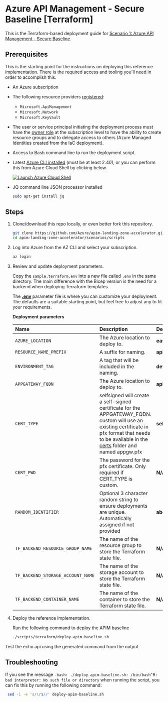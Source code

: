 # Azure API Management - Secure Baseline [Terraform]

This is the Terraform-based deployment guide for [Scenario 1: Azure API Management - Secure Baseline](../README.md).

## Prerequisites

This is the starting point for the instructions on deploying this reference implementation. There is the required access and tooling you'll need in order to accomplish this.

- An Azure subscription
- The following resource providers [registered](https://learn.microsoft.com/azure/azure-resource-manager/management/resource-providers-and-types#register-resource-provider):
  - `Microsoft.ApiManagement`
  - `Microsoft.Network`
  - `Microsoft.KeyVault`
- The user or service principal initiating the deployment process must have the [owner role](https://learn.microsoft.com/azure/role-based-access-control/built-in-roles#owner) at the subscription level to have the ability to create resource groups and to delegate access to others (Azure Managed Identities created from the IaC deployment).
- Access to Bash command line to run the deployment script.
- Latest [Azure CLI installed](https://learn.microsoft.com/cli/azure/install-azure-cli?view=azure-cli-latest) (must be at least 2.40), or you can perform this from Azure Cloud Shell by clicking below.

  [![Launch Azure Cloud Shell](https://learn.microsoft.com/azure/includes/media/cloud-shell-try-it/launchcloudshell.png)](https://shell.azure.com)
- JQ command line JSON processor installed

   ```bash
   sudo apt-get install jq
   ```

## Steps

1. Clone/download this repo locally, or even better fork this repository.

   ```bash
   git clone https://github.com/Azure/apim-landing-zone-accelerator.git
   cd apim-landing-zone-accelerator/scenarios/scripts
   ```

1. Log into Azure from the AZ CLI and select your subscription.

   ```bash
   az login
   ```

1. Review and update deployment parameters.

   Copy the `sample.terraform.env` into a new file called `.env` in the same directory. The main difference with the Bicep version is the need for a backend when deploying Terraform templates.

   The [**.env**](../../.env) parameter file is where you can customize your deployment. The defaults are a suitable starting point, but feel free to adjust any to fit your requirements.

   **Deployment parameters**

    | Name  | Description | Default | Example(s) |
    | :---- | :---------- | :------ | :--------- |
    | `AZURE_LOCATION` | The Azure location to deploy to. | **eastus** | **westus** |
    | `RESOURCE_NAME_PREFIX` | A suffix for naming. | **apimdemo** | **appname** |
    | `ENVIRONMENT_TAG` | A tag that will be included in the naming. | **dev** | **stage** |
    | `APPGATEWAY_FQDN` | The Azure location to deploy to. | **apim.example.com** | **my.org.com** |
    | `CERT_TYPE` | selfsigned will create a self-signed certificate for the APPGATEWAY_FQDN. custom will use an existing certificate in pfx format that needs to be available in the [certs](../../certs) folder and named appgw.pfx | **selfsigned** | **custom** |
    | `CERT_PWD` | The password for the pfx certificate. Only required if CERT_TYPE is custom. | **N/A** | **password123** |
    | `RANDOM_IDENTIFIER` | Optional 3 character random string to ensure deployments are unique. Automatically assigned if not provided | **abc** | **pqr** |
    | `TF_BACKEND_RESOURCE_GROUP_NAME` | The name of the resource group to store the Terraform state file. | **N/A** | **tfstate-rg** |
    | `TF_BACKEND_STORAGE_ACCOUNT_NAME` | The name of the storage account to store the Terraform state file. | **N/A** | **tfstatestorage** |
    | `TF_BACKEND_CONTAINER_NAME` | The name of the container to store the Terraform state file. | **N/A** | **tfstatecontainer** |

1. Deploy the reference implementation.

   Run the following command to deploy the APIM baseline

    ```bash
    ./scripts/terraform/deploy-apim-baseline.sh
    ```

Test the echo api using the generated command from the output

## Troubleshooting

If you see the message `-bash: ./deploy-apim-baseline.sh: /bin/bash^M: bad interpreter: No such file or directory` when running the script, you can fix this by running the following command:

   ```bash
    sed -i -e 's/\r$//' deploy-apim-baseline.sh
   ```
